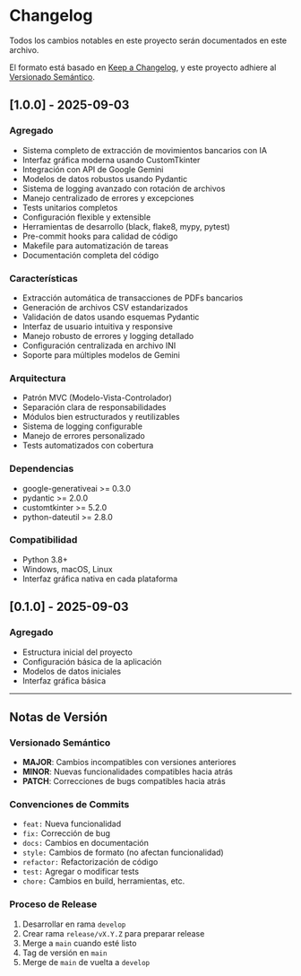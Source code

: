 # Changelog

Todos los cambios notables en este proyecto serán documentados en este archivo.

El formato está basado en [Keep a Changelog](https://keepachangelog.com/es-ES/1.0.0/),
y este proyecto adhiere al [Versionado Semántico](https://semver.org/spec/v2.0.0.html).

## [1.0.0] - 2025-09-03

### Agregado

- Sistema completo de extracción de movimientos bancarios con IA
- Interfaz gráfica moderna usando CustomTkinter
- Integración con API de Google Gemini
- Modelos de datos robustos usando Pydantic
- Sistema de logging avanzado con rotación de archivos
- Manejo centralizado de errores y excepciones
- Tests unitarios completos
- Configuración flexible y extensible
- Herramientas de desarrollo (black, flake8, mypy, pytest)
- Pre-commit hooks para calidad de código
- Makefile para automatización de tareas
- Documentación completa del código

### Características

- Extracción automática de transacciones de PDFs bancarios
- Generación de archivos CSV estandarizados
- Validación de datos usando esquemas Pydantic
- Interfaz de usuario intuitiva y responsive
- Manejo robusto de errores y logging detallado
- Configuración centralizada en archivo INI
- Soporte para múltiples modelos de Gemini

### Arquitectura

- Patrón MVC (Modelo-Vista-Controlador)
- Separación clara de responsabilidades
- Módulos bien estructurados y reutilizables
- Sistema de logging configurable
- Manejo de errores personalizado
- Tests automatizados con cobertura

### Dependencias

- google-generativeai >= 0.3.0
- pydantic >= 2.0.0
- customtkinter >= 5.2.0
- python-dateutil >= 2.8.0

### Compatibilidad

- Python 3.8+
- Windows, macOS, Linux
- Interfaz gráfica nativa en cada plataforma

## [0.1.0] - 2025-09-03

### Agregado

- Estructura inicial del proyecto
- Configuración básica de la aplicación
- Modelos de datos iniciales
- Interfaz gráfica básica

---

## Notas de Versión

### Versionado Semántico

- **MAJOR**: Cambios incompatibles con versiones anteriores
- **MINOR**: Nuevas funcionalidades compatibles hacia atrás
- **PATCH**: Correcciones de bugs compatibles hacia atrás

### Convenciones de Commits

- `feat:` Nueva funcionalidad
- `fix:` Corrección de bug
- `docs:` Cambios en documentación
- `style:` Cambios de formato (no afectan funcionalidad)
- `refactor:` Refactorización de código
- `test:` Agregar o modificar tests
- `chore:` Cambios en build, herramientas, etc.

### Proceso de Release

1. Desarrollar en rama `develop`
2. Crear rama `release/vX.Y.Z` para preparar release
3. Merge a `main` cuando esté listo
4. Tag de versión en `main`
5. Merge de `main` de vuelta a `develop`
